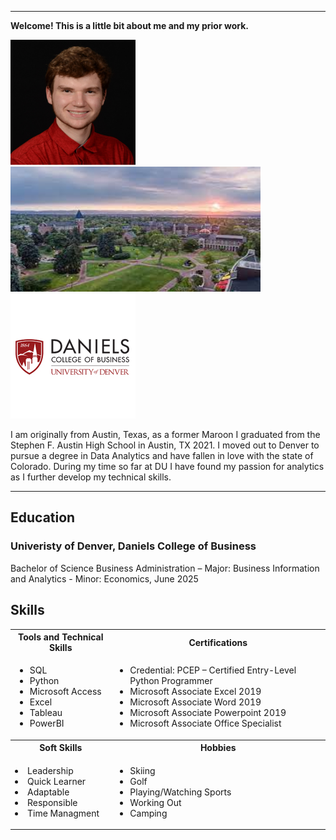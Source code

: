 <a name="top"></a>
<hr>

**Welcome! This is a little bit about me and my prior work.**

<img src="Alex%20ID%20PIC.jpg" alt="Alex ID PIC" width="200" height="200"><img src="DU%20campus.jpg" alt= "DU campus" width= "400" height = "200"><img src="daniels.png" alt="dainels" width="200" height="200">


I am originally from Austin, Texas, as a former Maroon I graduated from the Stephen F. Austin High School in Austin, TX 2021. I moved out to Denver to pursue a degree in Data Analytics and have fallen in love with the state of Colorado. During my time so far at DU I have found my passion for analytics as I further develop my technical skills.

<a name="education"></a>
<hr>

## Education
### Univeristy of Denver, Daniels College of Business
Bachelor of Science Business Administration – Major: Business Information and Analytics - Minor: Economics, June 2025

## Skills

<table>
  <tr>
    <th>Tools and Technical Skills</th>
    <th>Certifications</th>
  </tr>
  <tr>
    <td>
     <ul>
        <li>SQL</li>
        <li>Python</li>
        <li>Microsoft Access</li>
        <li>Excel</li>
        <li>Tableau</li>
       <li>PowerBI</li>
         </ul>
    </td>
    <td>
     <ul>
        <li><a >Credential: PCEP – Certified Entry-Level Python Programmer</a></li>
        <li> Microsoft Associate Excel 2019 </li>
        <li> Microsoft Associate Word 2019 </li>
        <li> Microsoft Associate Powerpoint 2019 </li>
        <li> Microsoft Associate Office Specialist </li>
     </ul>
    </td>
  </tr>
  <tr>
    <th> Soft Skills </th>
    <th> Hobbies</th>
  </tr>
  <tr>
    <td>
        <li> Leadership </li>
        <li> Quick Learner </li>
        <li> Adaptable </li>
        <li> Responsible </li>
        <li> Time Managment </li>
    </td>
    <td>
      <ul>
        <li> Skiing </li>
        <li> Golf </li>
        <li> Playing/Watching Sports </li>
        <li> Working Out</li>
        <li> Camping </li>
    </td>
    </td>
  </tr>

       


<!---
alexchacondu/alexchacondu is a ✨ special ✨ repository because its `README.md` (this file) appears on your GitHub profile.
You can click the Preview link to take a look at your changes.
--->
